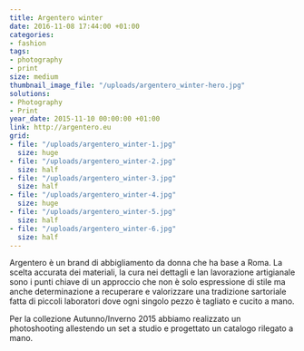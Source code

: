 ```yaml
---
title: Argentero winter
date: 2016-11-08 17:44:00 +01:00
categories:
- fashion
tags:
- photography
- print
size: medium
thumbnail_image_file: "/uploads/argentero_winter-hero.jpg"
solutions:
- Photography
- Print
year_date: 2015-11-10 00:00:00 +01:00
link: http://argentero.eu
grid:
- file: "/uploads/argentero_winter-1.jpg"
  size: huge
- file: "/uploads/argentero_winter-2.jpg"
  size: half
- file: "/uploads/argentero_winter-3.jpg"
  size: half
- file: "/uploads/argentero_winter-4.jpg"
  size: huge
- file: "/uploads/argentero_winter-5.jpg"
  size: half
- file: "/uploads/argentero_winter-6.jpg"
  size: half
---
```


Argentero è un brand di abbigliamento da donna che ha base a Roma.
La scelta accurata dei materiali, la cura nei dettagli e lan lavorazione artigianale sono i punti chiave di un approccio che non è solo espressione di stile ma anche determinazione a recuperare e valorizzare una tradizione sartoriale fatta di piccoli laboratori dove ogni singolo pezzo è tagliato e cucito a mano.

Per la collezione Autunno/Inverno 2015 abbiamo realizzato un photoshooting allestendo un set a studio e progettato un catalogo rilegato a mano.